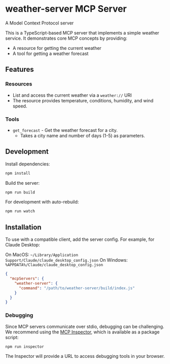 # weather-server MCP Server

A Model Context Protocol server

This is a TypeScript-based MCP server that implements a simple weather service. It demonstrates core MCP concepts by providing:

- A resource for getting the current weather
- A tool for getting a weather forecast

## Features

### Resources
- List and access the current weather via a `weather://` URI
- The resource provides temperature, conditions, humidity, and wind speed.

### Tools
- `get_forecast` - Get the weather forecast for a city.
  - Takes a city name and number of days (1-5) as parameters.

## Development

Install dependencies:
```bash
npm install
```

Build the server:
```bash
npm run build
```

For development with auto-rebuild:
```bash
npm run watch
```

## Installation

To use with a compatible client, add the server config. For example, for Claude Desktop:

On MacOS: `~/Library/Application Support/Claude/claude_desktop_config.json`
On Windows: `%APPDATA%/Claude/claude_desktop_config.json`

```json
{
  "mcpServers": {
    "weather-server": {
      "command": "/path/to/weather-server/build/index.js"
    }
  }
}
```

### Debugging

Since MCP servers communicate over stdio, debugging can be challenging. We recommend using the [MCP Inspector](https://github.com/modelcontextprotocol/inspector), which is available as a package script:

```bash
npm run inspector
```

The Inspector will provide a URL to access debugging tools in your browser.
